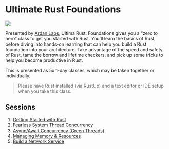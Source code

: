 # Ultimate Rust Foundations

![](/images/ardanlabs-logo.png)

Presented by [Ardan Labs](https://www.ardanlabs.com/), Ultima Rust: Foundations gives you a "zero to hero" class to get you started with Rust. You'll learn the basics of Rust, before diving into hands-on learning that can help you build a Rust foundation into your architecture. Take advantage of the speed and safety of Rust, tame the borrow and lifetime checkers, and pick up some tricks to help you become productive in Rust.

This is presented as 5x 1-day classes, which may be taken together or individually.

> Please have Rust installed (via RustUp) and a text editor or IDE setup when you take this class.

## Sessions

1. [Getting Started with Rust](/01-GettingStarted/README.md)
2. [Fearless System Thread Concurrency](/02-SystemThreads/README.md)
3. [Async/Await Concurrency (Green Threads)](/03-Async/README.md)
4. [Managing Memory & Resources](./04-Memory/README.md)
5. [Build a Network Service](./05-Server/README.md)

